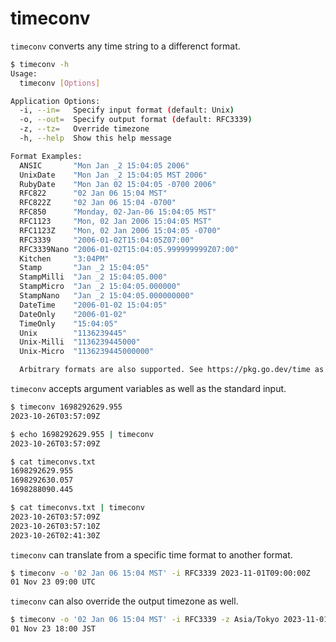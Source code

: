 # timeconv

`timeconv` converts any time string to a differenct format.

```bash
$ timeconv -h
Usage:
  timeconv [Options]

Application Options:
  -i, --in=   Specify input format (default: Unix)
  -o, --out=  Specify output format (default: RFC3339)
  -z, --tz=   Override timezone
  -h, --help  Show this help message

Format Examples:
  ANSIC       "Mon Jan _2 15:04:05 2006"
  UnixDate    "Mon Jan _2 15:04:05 MST 2006"
  RubyDate    "Mon Jan 02 15:04:05 -0700 2006"
  RFC822      "02 Jan 06 15:04 MST"
  RFC822Z     "02 Jan 06 15:04 -0700"
  RFC850      "Monday, 02-Jan-06 15:04:05 MST"
  RFC1123     "Mon, 02 Jan 2006 15:04:05 MST"
  RFC1123Z    "Mon, 02 Jan 2006 15:04:05 -0700"
  RFC3339     "2006-01-02T15:04:05Z07:00"
  RFC3339Nano "2006-01-02T15:04:05.999999999Z07:00"
  Kitchen     "3:04PM"
  Stamp       "Jan _2 15:04:05"
  StampMilli  "Jan _2 15:04:05.000"
  StampMicro  "Jan _2 15:04:05.000000"
  StampNano   "Jan _2 15:04:05.000000000"
  DateTime    "2006-01-02 15:04:05"
  DateOnly    "2006-01-02"
  TimeOnly    "15:04:05"
  Unix        "1136239445"
  Unix-Milli  "1136239445000"
  Unix-Micro  "1136239445000000"

  Arbitrary formats are also supported. See https://pkg.go.dev/time as a reference.
```


`timeconv` accepts argument variables as well as the standard input.

```bash
$ timeconv 1698292629.955
2023-10-26T03:57:09Z

$ echo 1698292629.955 | timeconv
2023-10-26T03:57:09Z
```

```bash
$ cat timeconvs.txt
1698292629.955
1698292630.057
1698288090.445

$ cat timeconvs.txt | timeconv
2023-10-26T03:57:09Z
2023-10-26T03:57:10Z
2023-10-26T02:41:30Z
```

`timeconv` can translate from a specific time format to another format.

```bash
$ timeconv -o '02 Jan 06 15:04 MST' -i RFC3339 2023-11-01T09:00:00Z
01 Nov 23 09:00 UTC
```

`timeconv` can also override the output timezone as well.

```bash
$ timeconv -o '02 Jan 06 15:04 MST' -i RFC3339 -z Asia/Tokyo 2023-11-01T09:00:00Z
01 Nov 23 18:00 JST
```
